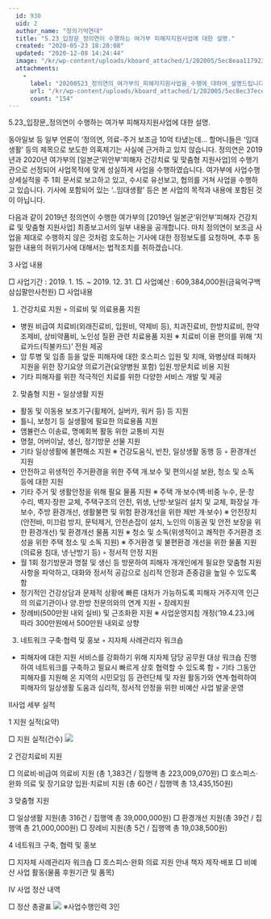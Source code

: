 ```yaml
---
  id: 930
  uid: 2
  author_name: "정의기억연대"
  title: "5.23_입장문_정의연이 수행하는 여가부 피해자지원사업에 대한 설명."
  created: "2020-05-23 18:20:08"
  updated: "2020-12-08 14:24:44"
  image: "/kr/wp-content/uploads/kboard_attached/1/202005/5ec8eaa1179239335084.jpg"
  attachments: 
    - 
      label: "20200523_정의연의_여가부의_피해자지원사업을_수행에_대하여_설명드립니다.hwp"
      url: "/kr/wp-content/uploads/kboard_attached/1/202005/5ec8ec37ece1c9621460.hwp"
      count: "154"
---
```

5.23_입장문_정의연이 수행하는 여가부 피해자지원사업에 대한 설명.


동아일보 등 일부 언론이 ‘정의연, 의료-주거 보조금 10억 타냈는데… 할머니들은 ‘임대 생활’ 등의 제목으로 보도한 의혹제기는 사실에 근거하고 있지 않습니다. 정의연은 2019년과 2020년 여가부의 \[일본군‘위안부’피해자 건강치료 및 맞춤형 지원사업\]의 수행기관으로 선정되어 사업목적에 맞게 성실하게 사업을 수행하였습니다. 여가부에 사업수행 상세실적을 주 1회 문서로 보고하고 있고, 수시로 유선보고, 협의를 거쳐 사업을 수행하고 있습니다. 기사에 포함되어 있는 ‘..임대생활’ 등은 본 사업의 목적과 내용에 포함된 것이 아닙니다. 

다음과 같이 2019년 정의연이 수행한 여가부의 \[2019년 일본군‘위안부’피해자 건강치료 및 맞춤형 지원사업\] 최종보고서의 일부 내용을 공개합니다. 마치 정의연이 보조금 사업을 제대로 수행하지 않은 것처럼 호도하는 기사에 대한 정정보도를 요청하며, 추후 동일한 내용의 허위기사에 대해서는 법적조치를 취하겠습니다. 


3 사업 내용

 □ 사업기간 : 2019. 1. 15. ~ 2019. 12. 31.
 □ 사업예산 : 609,384,000원(금육억구백삼십팔만사천원)
 □ 사업내용 
1. 건강치료 지원 
 ◦ 의료비 및 의료용품 지원
 - 병원 비급여 치료비(외래진료비, 입원비, 약제비 등), 치과진료비, 한방치료비, 한약조제비, 상비약품비, 노인성 질환 관련 치료용품 지원
 ※ 치료비 이용 편의를 위해 ‘치료카드(직불카드)’ 전원 제공
 - 암 투병 및 임종 등을 앞둔 피해자에 대한 호스피스 입원 및 치매, 와병상태 피해자 지원을 위한 장기요양 의료기관(요양병원 포함) 입원․방문치료 비용 지원
 - 기타 피해자를 위한 적극적인 치료를 위한 다양한 서비스 개발 및 제공
2. 맞춤형 지원 
 ◦ 일상생활 지원
 - 활동 및 이동용 보조기구(휠체어, 실버카, 워커 등) 등 지원
 - 틀니, 보청기 등 실생활에 필요한 의료용품 지원
 - 앰뷸런스 이송료, 명예회복 활동 위한 교통비 지원
 - 명절, 어버이날, 생신, 정기방문 선물 지원
 - 기타 일상생활에 불편해소 지원
 ※ 건강도움식, 반찬, 일상생활 동행 등
 ◦ 환경개선 지원 
 - 안전하고 위생적인 주거환경을 위한 주택 개․보수 및 편의시설 보완, 청소 및 소독 등에 대한 지원
 - 기타 주거 및 생활안정을 위해 필요 물품 지원
 ※ 주택 개·보수(벽·비중 누수, 문·창 수리, 벽지·장판 교체, 주택구조의 안전, 위생, 난방·보일러 설치 및 교체, 화장실 개·보수, 주방 환경개선, 생활불편 및 위험 환경개선을 위한 제반 개·보수)
 ※ 안전장치(안전바, 미끄럼 방지, 문턱제거, 안전손잡이 설치, 노인의 이동권 및 안전 보장을 위한 환경개선) 및 환경개선 물품 지원
 ※ 청소 및 소독(위생적이고 쾌적한 주거환경 조성을 위한 주택 청소 및 소독 지원)
 ※ 주거환경 및 불편환경 개선을 위한 물품 지원(의료용 침대, 냉·난방기 등)
 ◦ 정서적 안정 지원
 - 월 1회 정기방문과 명절 및 생신 등 방문하여 피해자 개개인에게 필요한 맞춤형 지원사항을 파악하고, 대화와 정서적 공감으로 심리적 안정과 존중감을 높일 수 있도록 함
 - 정기적인 건강상담과 문제적 상황에 빠른 대처가 가능하도록 피해자 거주지역 인근의 의료기관이나 양․한방 전문의와의 연계 지원
 ◦ 장례지원
 - 장례비(500만원 내외 실비) 및 근조화환 지원
 ※ 사업운영지침 개정(‘19.4.23.)에 따라 300만원에서 500만원 내외로 상향
3. 네트워크 구축·협력 및 홍보
 ◦ 지자체 사례관리자 워크숍
 - 피해자에 대한 지원 서비스를 강화하기 위해 지자체 담당 공무원 대상 워크숍 진행하여 네트워크를 구축하고 필요시 빠르게 상호 협력할 수 있도록 함
 ◦ 기타 그동안 피해자를 지원해 온 지역의 시민모임 등 관련단체 및 자원 활동가와 연계·협력하여 피해자의 일상생활 도움과 심리적, 정서적 안정을 위한 비예산 사업 발굴·운영


Ⅱ사업 세부 실적


1 지원 실적(요약)

 □ 지원 실적(건수)
![](/kr/wp-content/uploads/kboard_attached/1/202005/5ec8eaa1179239335084.jpg)

2 건강치료비 지원
 
 □ 의료비·비급여 의료비 지원 (총 1,383건 / 집행액 총 223,009,070원)
 □ 호스피스·완화 의료 및 장기요양 입원·치료비 지원 (총 60건 / 집행액 총 13,435,150원)

3 맞춤형 지원
 

□ 일상생활 지원(총 316건 / 집행액 총 39,000,000원)
□ 환경개선 지원(총 39건 / 집행액 총 21,000,000원)
□ 장례비 지원(총 5건 / 집행액 총 19,038,500원)

4 네트워크 구축, 협력 및 홍보

 □ 지자체 사례관리자 워크숍
 □ 호스피스·완화 의료 지원 안내 책자 제작·배포
 □ 비예산 사업 활동(물품 후원기관 및 품목)


Ⅳ 사업 정산 내역

□ 정산 총괄표
![](/kr/wp-content/uploads/kboard_attached/1/202005/5ec8ebe1d7d086068630.jpg)
 ※사업수행인력 3인